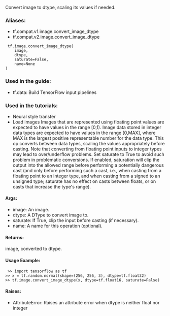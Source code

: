 Convert image to dtype, scaling its values if needed.
### Aliases:
- tf.compat.v1.image.convert_image_dtype
- tf.compat.v2.image.convert_image_dtype

```
 tf.image.convert_image_dtype(
    image,
    dtype,
    saturate=False,
    name=None
)
```
### Used in the guide:
- tf.data: Build TensorFlow input pipelines
### Used in the tutorials:
- Neural style transfer
- Load images
Images that are represented using floating point values are expected to have values in the range [0,1). Image data stored in integer data types are expected to have values in the range [0,MAX], where MAX is the largest positive representable number for the data type.
This op converts between data types, scaling the values appropriately before casting.
Note that converting from floating point inputs to integer types may lead to over/underflow problems. Set saturate to True to avoid such problem in problematic conversions. If enabled, saturation will clip the output into the allowed range before performing a potentially dangerous cast (and only before performing such a cast, i.e., when casting from a floating point to an integer type, and when casting from a signed to an unsigned type; saturate has no effect on casts between floats, or on casts that increase the type's range).
#### Args:
- image: An image.
- dtype: A DType to convert image to.
- saturate: If True, clip the input before casting (if necessary).
- name: A name for this operation (optional).
#### Returns:
image, converted to dtype.
#### Usage Example:

```
 >> import tensorflow as tf
>> x = tf.random.normal(shape=(256, 256, 3), dtype=tf.float32)
>> tf.image.convert_image_dtype(x, dtype=tf.float16, saturate=False)
```
#### Raises:
- AttributeError: Raises an attribute error when dtype is neither float nor integer
